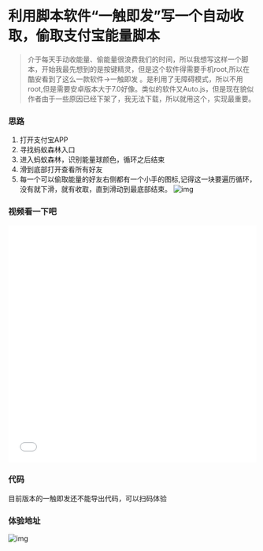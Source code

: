 # 利用脚本软件“一触即发”写一个自动收取，偷取支付宝能量脚本

<!--more-->

> 介于每天手动收能量、偷能量很浪费我们的时间，所以我想写这样一个脚本，开始我最先想到的是按键精灵，但是这个软件得需要手机root,所以在酷安看到了这么一款软件->一触即发 。是利用了无障碍模式，所以不用root,但是需要安卓版本大于7.0好像。类似的软件又Auto.js，但是现在貌似作者由于一些原因已经下架了，我无法下载，所以就用这个，实现最重要。

### 思路
1. 打开支付宝APP
2. 寻找蚂蚁森林入口
3. 进入蚂蚁森林，识别能量球颜色，循环之后结束
4. 滑到底部打开查看所有好友
5. 每一个可以偷取能量的好友右侧都有一个小手的图标,记得这一块要遍历循环，没有就下滑，就有收取，直到滑动到最底部结束。
![img](https://ae01.alicdn.com/kf/H3716ff15399043d29cd8e55ebc2fca5bD.png)

### 视频看一下吧
<iframe src="//player.bilibili.com/player.html?aid=68389347&cid=118531374&page=1" scrolling="no" border="0" frameborder="no" framespacing="0" allowfullscreen="true" style="width:100%;height:480px"> </iframe>

### 代码
目前版本的一触即发还不能导出代码，可以扫码体验

### 体验地址
![img](https://ae01.alicdn.com/kf/Ha82d360b7fc74194adffb0f32a8bcab7e.png)

